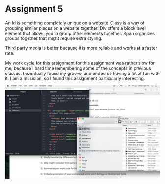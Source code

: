 # Assignment 5

An Id is something completely unique on a website. Class is a way of grouping similar pieces on a website together. Div offers a block level element that allows you to group other elements together. Span organizes groups together that might require extra styling.

Third party media is better because it is more reliable and works at a faster rate.

My work cycle for this assignment for this assignment was rather slow for me, because I hard time remembering some of the concepts in previous classes. I eventually found my groove, and ended up having a lot of fun with it. I am a musician, so I found this assignment particularly interesting.

![Work Space](./images/screenshot.png)
